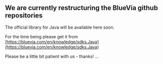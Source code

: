 ## We are currently restructuring the BlueVia github repositories

The official library for Java will be available here soon.

For the time being please get it from [https://bluevia.com/en/knowledge/sdks.Java](https://bluevia.com/en/knowledge/sdks.Java)

Please be a little bit patient with us - thanks! ...


